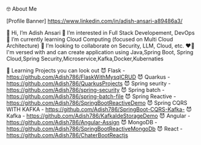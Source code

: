 🤓 About Me

[Profile Banner] https://www.linkedin.com/in/adish-ansari-a89486a3/


👋 Hi, I’m Adish Ansari
👀 I’m interested in Full Stack Developement, DevOps
🌱 I’m currently learning Cloud Computing (focused on Multi Cloud Architecture)
💞️ I’m looking to collaborate on Security, LLM, Cloud, etc.
❤️‍🔥 I'm versed with and can create application using Java,Spring Boot, Spring Cloud,Spring Security,Microservice,Kafka,Docker,Kubernaties

🤖 Learning Projects you can look out
😈 Flask - https://github.com/Adish786/FlaskWithMysqlCRUD
😈 Quarkus - https://github.com/Adish786/QuarkusProjects
😈 Spring seurity - https://github.com/Adish786/spring-security
😈 Spring batch - https://github.com/Adish786/spring-batch-file
😈 Spring Reactive - https://github.com/Adish786/SpringBootReactiveDemo
😈 Spring CQRS WITH KAFKA - https://github.com/Adish786/SpringBoot-CQRS-Kafka-
😈 Kafka - https://github.com/Adish786/KafkaIdeStorageDemo
😈 Angular - https://github.com/Adish786/Angular-Assign
😈 MongoDB - https://github.com/Adish786/SpringBootReactiveMongoDb
😈 React - https://github.com/Adish786/ChaterBootReactjs


